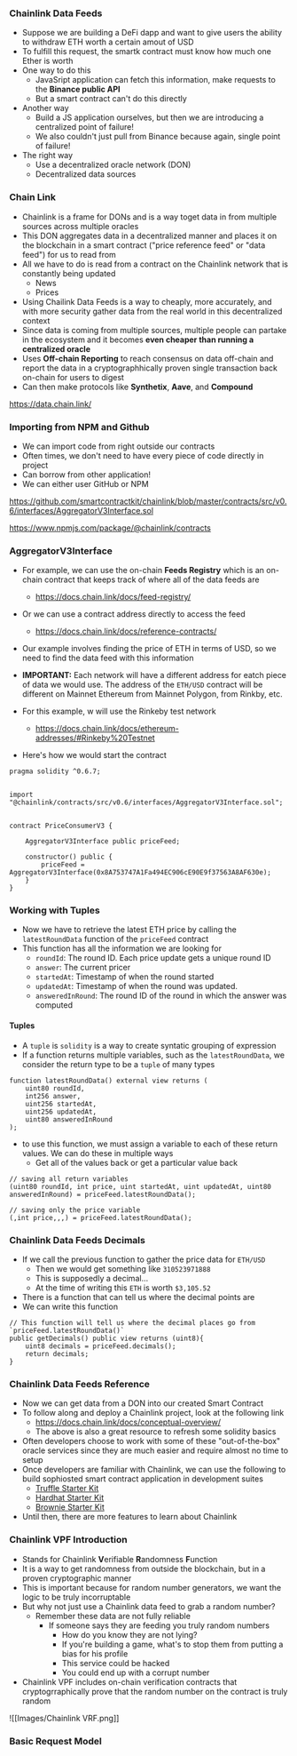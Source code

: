 ### Chainlink Data Feeds
- Suppose we are building a DeFi dapp and want to give users the ability to withdraw ETH worth a certain amout of USD
- To fulfill this request, the smartk contract must know how much one Ether is worth
- One way to do this
	- JavaSript application can fetch this information, make requests to the **Binance public API**
	- But a smart contract can't do this directly
- Another way
	- Build a JS application ourselves, but then we are introducing a centralized point of failure!
	- We also couldn't just pull from Binance because again, single point of failure!
- The right way
	- Use a decentralized oracle network (DON)
	- Decentralized data sources

### Chain Link
- Chainlink is a frame for DONs and is a way toget data in from multiple sources across multiple oracles
- This DON aggregates data in a decentralized manner and places it on the blockchain in a smart contract ("price reference feed" or "data feed") for us to read from
- All we have to do is read from a contract on the Chainlink network that is constantly being updated
	- News
	- Prices
- Using Chailink Data Feeds is a way to cheaply, more accurately, and with more security gather data from the real world in this decentralized context
- Since data is coming from multiple sources, multiple people can partake in the ecosystem and it becomes **even cheaper than running a centralized oracle**
- Uses **Off-chain Reporting** to reach consensus on data off-chain and report the data in a cryptographhically proven single transaction back on-chain for users to digest
- Can then make protocols like **Synthetix**, **Aave**, and **Compound**

https://data.chain.link/

### Importing from NPM and Github
- We can import code from right outside our contracts
- Often times, we don't need to have every piece of code directly in project
- Can borrow from other application!
- We can either user GitHub or NPM 

https://github.com/smartcontractkit/chainlink/blob/master/contracts/src/v0.6/interfaces/AggregatorV3Interface.sol

https://www.npmjs.com/package/@chainlink/contracts

### AggregatorV3Interface
- For example, we can use the on-chain **Feeds Registry** which is an on-chain contract that keeps track of where all of the data feeds are
	- https://docs.chain.link/docs/feed-registry/
- Or we can use a contract address directly to access the feed
	- https://docs.chain.link/docs/reference-contracts/

- Our example involves finding the price of ETH in terms of USD, so we need to find the data feed with this information
- **IMPORTANT:** Each network will have a different address for eatch piece of data we would use. The address of the `ETH/USD` contract will be different on Mainnet Ethereum from Mainnet Polygon, from Rinkby, etc.
- For this example, w will use the Rinkeby test network
	- https://docs.chain.link/docs/ethereum-addresses/#Rinkeby%20Testnet
- Here's how we would start the contract
```solidity
pragma solidity ^0.6.7;

  
import "@chainlink/contracts/src/v0.6/interfaces/AggregatorV3Interface.sol";

  
contract PriceConsumerV3 {

	AggregatorV3Interface public priceFeed;

	constructor() public {
		priceFeed = AggregatorV3Interface(0x8A753747A1Fa494EC906cE90E9f37563A8AF630e);
	}
}
```

### Working with Tuples
- Now we have to retrieve the latest ETH price by calling the `latestRoundData` function of the `priceFeed` contract
- This function has all the information we are looking for
	- `roundId`: The round ID. Each price update gets a unique round ID
	- `answer`: The current pricer
	- `startedAt`: Timestamp of when the round started
	- `updatedAt`: Timestamp of when the round was updated.
	- `answeredInRound`: The round ID of the round in which the answer was computed

#### Tuples
- A `tuple` is `solidity` is a way to create syntatic grouping of expression
- If a function returns multiple variables, such as the `latestRoundData`, we consider the return type to be a `tuple` of many types

```solidity
function latestRoundData() external view returns (
	uint80 roundId,
	int256 answer,
	uint256 startedAt,
	uint256 updatedAt, 
	uint80 answeredInRound
);
```

- to use this function, we must assign a variable to each of these return values. We can do these in multiple ways
	- Get all of the values back or get a particular value back
```solidity
// saving all return variables
(uint80 roundId, int price, uint startedAt, uint updatedAt, uint80 answeredInRound) = priceFeed.latestRoundData(); 

// saving only the price variable
(,int price,,,) = priceFeed.latestRoundData();
```

### Chainlink Data Feeds Decimals
- If we call the previous function to gather the price data for `ETH/USD`
	- Then we would get something like `310523971888`
	- This is supposedly a decimal...
	- At the time of writing this `ETH` is worth `$3,105.52`
- There is a function that can tell us where the decimal points are
- We can write this function
```solidity
// This function will tell us where the decimal places go from `priceFeed.latestRoundData()`
public getDecimals() public view returns (uint8){
	uint8 decimals = priceFeed.decimals();
	return decimals;
}
```





### Chainlink Data Feeds Reference
- Now we can get data from a DON into our created Smart Contract
- To follow along and deploy a Chainlink project, look at the following link
	- https://docs.chain.link/docs/conceptual-overview/
	- The above is also a great resource to refresh some solidity basics
- Often developers choose to work with some of these "out-of-the-box" oracle services since they are much easier and require almost no time to setup
- Once developers are familiar with Chainlink, we can use the following to build sophiosted smart contract application in development suites
	- <a href="https://github.com/smartcontractkit/truffle-starter-kit">Truffle Starter Kit</a>
	- <a href="https://github.com/smartcontractkit/hardhat-starter-kit">Hardhat Starter Kit</a>
	- <a href="https://github.com/smartcontractkit/chainlink-mix">Brownie Starter Kit</a>
- Until then, there are more features to learn about Chainlink
### Chainlink VPF Introduction
- Stands for Chainlink **V**erifiable **R**andomness **F**unction
- It is a way to get randomness from outside the blockchain, but in a proven cryptographic manner
- This is important because for random number generators, we want the logic to be truly incorruptable
- But why not just use a Chainlink data feed to grab a random number?
	- Remember these data are not fully reliable
		- If someone says they are feeding you truly random numbers
			- How do you know they are not lying?
			- If you're building a game, what's to stop them from putting a bias for his profile
			- This service could be hacked
			- You could end up with a corrupt number
- Chainlink VPF includes on-chain verification contracts that cryptogrraphically prove that the random number on the contract is truly random

![[Images/Chainlink VRF.png]]

### Basic Request Model
